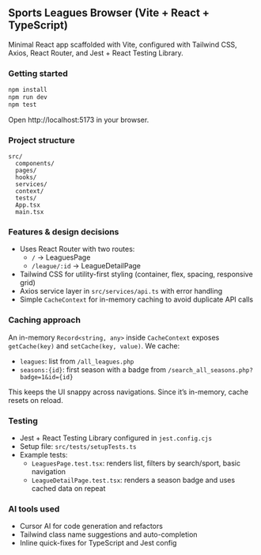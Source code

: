 ## Sports Leagues Browser (Vite + React + TypeScript)

Minimal React app scaffolded with Vite, configured with Tailwind CSS, Axios, React Router, and Jest + React Testing Library.

### Getting started

```bash
npm install
npm run dev
npm test
```

Open http://localhost:5173 in your browser.

### Project structure

```
src/
  components/
  pages/
  hooks/
  services/
  context/
  tests/
  App.tsx
  main.tsx
```

### Features & design decisions

- Uses React Router with two routes:
  - `/` → LeaguesPage
  - `/league/:id` → LeagueDetailPage
- Tailwind CSS for utility-first styling (container, flex, spacing, responsive grid)
- Axios service layer in `src/services/api.ts` with error handling
- Simple `CacheContext` for in-memory caching to avoid duplicate API calls

### Caching approach

An in-memory `Record<string, any>` inside `CacheContext` exposes `getCache(key)` and `setCache(key, value)`. We cache:

- `leagues`: list from `/all_leagues.php`
- `seasons:{id}`: first season with a badge from `/search_all_seasons.php?badge=1&id={id}`

This keeps the UI snappy across navigations. Since it’s in-memory, cache resets on reload.

### Testing

- Jest + React Testing Library configured in `jest.config.cjs`
- Setup file: `src/tests/setupTests.ts`
- Example tests:
  - `LeaguesPage.test.tsx`: renders list, filters by search/sport, basic navigation
  - `LeagueDetailPage.test.tsx`: renders a season badge and uses cached data on repeat

### AI tools used

- Cursor AI for code generation and refactors
- Tailwind class name suggestions and auto-completion
- Inline quick-fixes for TypeScript and Jest config
